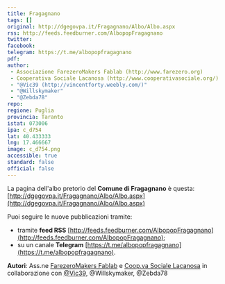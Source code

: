 ```yaml
---
title: Fragagnano
tags: []
original: http://dgegovpa.it/Fragagnano/Albo/Albo.aspx
rss: http://feeds.feedburner.com/AlbopopFragagnano
twitter: 
facebook: 
telegram: https://t.me/albopopfragagnano
pdf: 
author:
 - Associazione FarezeroMakers Fablab (http://www.farezero.org)
 - Cooperativa Sociale Lacanosa (http://www.cooperativasociale.org/)
 - "@Vic39 (http://vincentforty.weebly.com/)"
 - "@Willskymaker"
 - "@Zebda78"
repo: 
regione: Puglia
provincia: Taranto
istat: 073006
ipa: c_d754
lat: 40.433333
lng: 17.466667
image: c_d754.png
accessible: true
standard: false
official: false
---
```


La pagina dell'albo pretorio del **Comune di Fragagnano** è questa: [http://dgegovpa.it/Fragagnano/Albo/Albo.aspx](http://dgegovpa.it/Fragagnano/Albo/Albo.aspx)

Puoi seguire le nuove pubblicazioni tramite:

* tramite **feed RSS** [http://feeds.feedburner.com/AlbopopFragagnano](http://feeds.feedburner.com/AlbopopFragagnano);
* su un canale **Telegram** [https://t.me/albopopfragagnano](https://t.me/albopopfragagnano).

**Autori**: Ass.ne [FarezeroMakers Fablab](http://www.farezero.org) e [Coop.va Sociale Lacanosa](http://www.cooperativasociale.org/) in collaborazione con  [@Vic39](http://vincentforty.weebly.com/), @Willskymaker, @Zebda78
